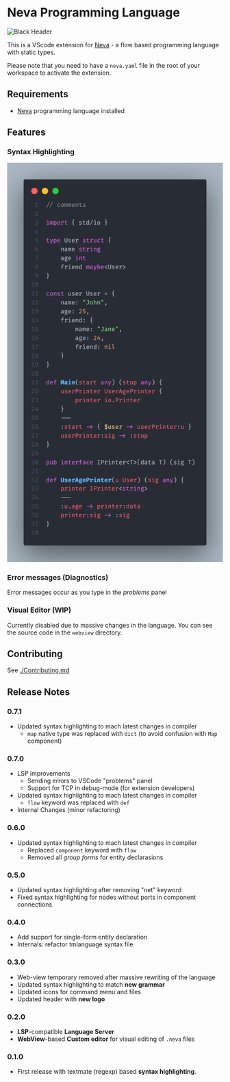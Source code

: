 # Neva Programming Language

![Black Header](./assets/header.png "Nevalang logo and title")

This is a VScode extension for [Neva](https://github.com/nevalang/neva) - a flow based programming language with static types.

Please note that you need to have a `neva.yaml` file in the root of your workspace to activate the extension.

## Requirements

- [Neva](https://github.com/nevalang/neva) programming language installed

## Features

### Syntax Highlighting

![Picture of a syntax highlighting](./assets/code.png "Syntax highlighting example")

### Error messages (Diagnostics)

Error messages occur as you type in the _problems_ panel

### Visual Editor (WIP)

Currently disabled due to massive changes in the language. You can see the source code in the `webview` directory.

## Contributing

See [./Contributing.md](Contributing.md)

## Release Notes

### 0.7.1

- Updated syntax highlighting to mach latest changes in compiler
  - `map` native type was replaced with `dict` (to avoid confusion with `Map` component)

### 0.7.0

- LSP improvements
  - Sending errors to VSCode "problems" panel
  - Support for TCP in debug-mode (for extension developers)
- Updated syntax highlighting to mach latest changes in compiler
  - `flow` keyword was replaced with `def`
- Internal Changes (minor refactoring)

### 0.6.0

- Updated syntax highlighting to mach latest changes in compiler
  - Replaced `component` keyword with `flow`
  - Removed all _group forms_ for entity declarasions

### 0.5.0

- Updated syntax highlighting after removing "net" keyword
- Fixed syntax highlighting for nodes without ports in component connections

### 0.4.0

- Add support for single-form entity declaration
- Internals: refactor tmlanguage syntax file

### 0.3.0

- Web-view temporary removed after massive rewriting of the language
- Updated syntax highlighting to match **new grammar**
- Updated icons for command menu and files
- Updated header with **new logo**

### 0.2.0

- **LSP**-compatible **Language Server**
- **WebView**-based **Custom editor** for visual editing of `.neva` files

### 0.1.0

- First release with textmate (regexp) based **syntax highlighting**.
